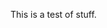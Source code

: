 <!--bl
(filemeta
    (title "Not Rendered In Table of Contents"))
/bl-->

This is a test of stuff.

<!--
(chapter "./tests/fixtures/chapter1-file.md")
(chapter "./tests/fixtures/chapter1-file.md")
/bl-->